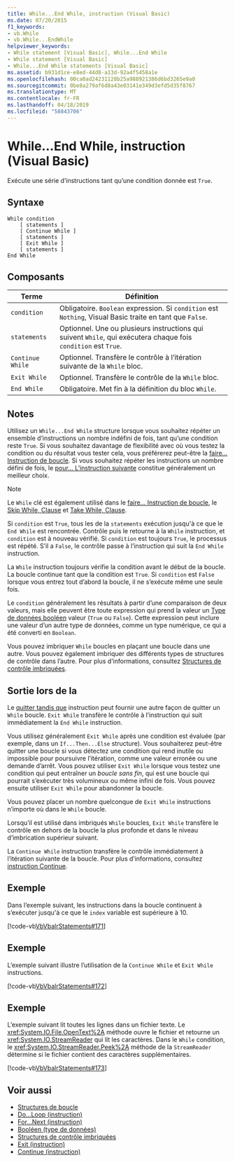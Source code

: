 ```yaml
---
title: While...End While, instruction (Visual Basic)
ms.date: 07/20/2015
f1_keywords:
- vb.While
- vb.While...EndWhile
helpviewer_keywords:
- While statement [Visual Basic], While...End While
- While statement [Visual Basic]
- While...End While statements [Visual Basic]
ms.assetid: b931d1ce-e8ed-44d8-a13d-92a4f5458a1e
ms.openlocfilehash: 00ca0ad24231128b25a988921386d6bd3265e9a0
ms.sourcegitcommit: 0be8a279af6d8a43e03141e349d3efd5d35f8767
ms.translationtype: MT
ms.contentlocale: fr-FR
ms.lasthandoff: 04/18/2019
ms.locfileid: "58843706"
---
```

# <a name="whileend-while-statement-visual-basic"></a>While...End While, instruction (Visual Basic)
Exécute une série d’instructions tant qu’une condition donnée est `True`.  
  
## <a name="syntax"></a>Syntaxe  
  
```  
While condition  
    [ statements ]  
    [ Continue While ]  
    [ statements ]  
    [ Exit While ]  
    [ statements ]  
End While  
```  
  
## <a name="parts"></a>Composants  
  
|Terme|Définition|  
|---|---|  
|`condition`|Obligatoire. `Boolean` expression. Si `condition` est `Nothing`, Visual Basic traite en tant que `False`.|  
|`statements`|Optionnel. Une ou plusieurs instructions qui suivent `While`, qui exécutera chaque fois `condition` est `True`.|  
|`Continue While`|Optionnel. Transfère le contrôle à l’itération suivante de la `While` bloc.|  
|`Exit While`|Optionnel. Transfère le contrôle de la `While` bloc.|  
|`End While`|Obligatoire. Met fin à la définition du bloc `While`.|  
  
## <a name="remarks"></a>Notes  
 Utilisez un `While...End While` structure lorsque vous souhaitez répéter un ensemble d’instructions un nombre indéfini de fois, tant qu’une condition reste `True`. Si vous souhaitez davantage de flexibilité avec où vous testez la condition ou du résultat vous tester cela, vous préférerez peut-être la [faire... Instruction de boucle](../../../visual-basic/language-reference/statements/do-loop-statement.md). Si vous souhaitez répéter les instructions un nombre défini de fois, le [pour... L’instruction suivante](../../../visual-basic/language-reference/statements/for-next-statement.md) constitue généralement un meilleur choix.  
  
> [!NOTE]
>  Le `While` clé est également utilisé dans le [faire... Instruction de boucle](../../../visual-basic/language-reference/statements/do-loop-statement.md), le [Skip While, Clause](../../../visual-basic/language-reference/queries/skip-while-clause.md) et [Take While, Clause](../../../visual-basic/language-reference/queries/take-while-clause.md).  
  
 Si `condition` est `True`, tous les de la `statements` exécution jusqu'à ce que le `End While` est rencontrée. Contrôle puis le retourne à la `While` instruction, et `condition` est à nouveau vérifié. Si `condition` est toujours `True`, le processus est répété. S’il a `False`, le contrôle passe à l’instruction qui suit la `End While` instruction.  
  
 La `While` instruction toujours vérifie la condition avant le début de la boucle. La boucle continue tant que la condition est `True`. Si `condition` est `False` lorsque vous entrez tout d’abord la boucle, il ne s’exécute même une seule fois.  
  
 Le `condition` généralement les résultats à partir d’une comparaison de deux valeurs, mais elle peuvent être toute expression qui prend la valeur un [Type de données booléen](../../../visual-basic/language-reference/data-types/boolean-data-type.md) valeur (`True` ou `False`). Cette expression peut inclure une valeur d’un autre type de données, comme un type numérique, ce qui a été converti en `Boolean`.  
  
 Vous pouvez imbriquer `While` boucles en plaçant une boucle dans une autre. Vous pouvez également imbriquer des différents types de structures de contrôle dans l’autre. Pour plus d’informations, consultez [Structures de contrôle imbriquées](../../../visual-basic/programming-guide/language-features/control-flow/nested-control-structures.md).  
  
## <a name="exit-while"></a>Sortie lors de la  
 Le [quitter tandis que](../../../visual-basic/language-reference/statements/exit-statement.md) instruction peut fournir une autre façon de quitter un `While` boucle. `Exit While` transfère le contrôle à l’instruction qui suit immédiatement la `End While` instruction.  
  
 Vous utilisez généralement `Exit While` après une condition est évaluée (par exemple, dans un `If...Then...Else` structure). Vous souhaiterez peut-être quitter une boucle si vous détectez une condition qui rend inutile ou impossible pour poursuivre l’itération, comme une valeur erronée ou une demande d’arrêt. Vous pouvez utiliser `Exit While` lorsque vous testez une condition qui peut entraîner un *boucle sans fin*, qui est une boucle qui pourrait s’exécuter très volumineux ou même infini de fois. Vous pouvez ensuite utiliser `Exit While` pour abandonner la boucle.  
  
 Vous pouvez placer un nombre quelconque de `Exit While` instructions n’importe où dans le `While` boucle.  
  
 Lorsqu’il est utilisé dans imbriqués `While` boucles, `Exit While` transfère le contrôle en dehors de la boucle la plus profonde et dans le niveau d’imbrication supérieur suivant.  
  
 La `Continue While` instruction transfère le contrôle immédiatement à l’itération suivante de la boucle. Pour plus d’informations, consultez [instruction Continue](../../../visual-basic/language-reference/statements/continue-statement.md).  
  
## <a name="example"></a>Exemple  
 Dans l’exemple suivant, les instructions dans la boucle continuent à s’exécuter jusqu'à ce que le `index` variable est supérieure à 10.  
  
 [!code-vb[VbVbalrStatements#171](~/samples/snippets/visualbasic/VS_Snippets_VBCSharp/VbVbalrStatements/VB/class14.vb#171)]  
  
## <a name="example"></a>Exemple  
 L’exemple suivant illustre l’utilisation de la `Continue While` et `Exit While` instructions.  
  
 [!code-vb[VbVbalrStatements#172](~/samples/snippets/visualbasic/VS_Snippets_VBCSharp/VbVbalrStatements/VB/class14.vb#172)]  
  
## <a name="example"></a>Exemple  
 L’exemple suivant lit toutes les lignes dans un fichier texte. Le <xref:System.IO.File.OpenText%2A> méthode ouvre le fichier et retourne un <xref:System.IO.StreamReader> qui lit les caractères. Dans le `While` condition, le <xref:System.IO.StreamReader.Peek%2A> méthode de la `StreamReader` détermine si le fichier contient des caractères supplémentaires.  
  
 [!code-vb[VbVbalrStatements#173](~/samples/snippets/visualbasic/VS_Snippets_VBCSharp/VbVbalrStatements/VB/class14.vb#173)]  
  
## <a name="see-also"></a>Voir aussi

- [Structures de boucle](../../../visual-basic/programming-guide/language-features/control-flow/loop-structures.md)
- [Do...Loop (instruction)](../../../visual-basic/language-reference/statements/do-loop-statement.md)
- [For...Next (instruction)](../../../visual-basic/language-reference/statements/for-next-statement.md)
- [Booléen (type de données)](../../../visual-basic/language-reference/data-types/boolean-data-type.md)
- [Structures de contrôle imbriquées](../../../visual-basic/programming-guide/language-features/control-flow/nested-control-structures.md)
- [Exit (instruction)](../../../visual-basic/language-reference/statements/exit-statement.md)
- [Continue (instruction)](../../../visual-basic/language-reference/statements/continue-statement.md)
